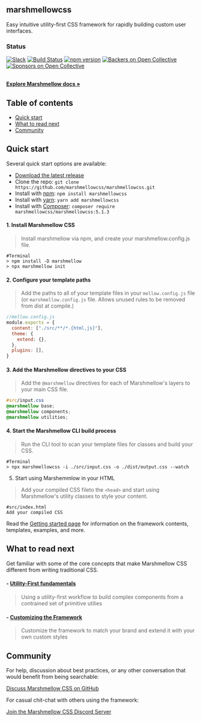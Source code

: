 ## marshmellowcss
Easy intuitive utility-first CSS framework for rapidly building custom user interfaces.

### Status
[![Slack](https://marshmellowcss-slack.herokuapp.com/badge.svg)](https://marshmellowcss-slack.herokuapp.com/)
[![Build Status](https://img.shields.io/github/workflow/status/twbs/marshmellow/JS%20Tests/main?label=JS%20Tests&logo=github)](https://github.com/twbs/marshmellowcss/actions?query=workflow%3AJS+Tests+branch%3Amain)
[![npm version](https://img.shields.io/npm/v/marshmellowcss)](https://www.npmjs.com/package/marshmellowcss)
[![Backers on Open Collective](https://img.shields.io/opencollective/backers/marshmellowcss)](#backers)
[![Sponsors on Open Collective](https://img.shields.io/opencollective/sponsors/marshmellowcss)](#sponsors)

<br>
<a href="https://getmarshmellowcss.com/docs/5.1/"><strong>Explore Marshmellow docs »</strong></a>
<br>

## Table of contents
- [Quick start](#quick-start)
- [What to read next](#what-to-read-next)
- [Community](#community)

## Quick start
Several quick start options are available:

- [Download the latest release](https://github.com/marshmellowcss/marshmellowcss/archive/v5.1.3.zip)
- Clone the repo: `git clone https://github.com/marshmellowcss/marshmellowcss.git`
- Install with [npm](https://www.npmjs.com/): `npm install marshmellowcss`
- Install with [yarn](https://yarnpkg.com/): `yarn add marshmellowcss`
- Install with [Composer](https://getcomposer.org/): `composer require marshmellowcss/marshmellowcss:5.1.3`

#### 1. Install Marshmellow CSS
> Install marshmellow via npm, and create your marshmellow.config.js file.
```console
#Terminal
> npm install -D marshmellow
> npx marshmellow init
```

#### 2. Configure your template paths
> Add the paths to all of your template files in your `mellow.config.js` file (or `marshmellow.config.js` file. Allows unused rules to be removed from dist at compile.)

```js
//mellow.config.js
module.exports = {
  content: ["./src/**/*.{html,js}"],
  theme: {
    extend: {},
  },
  plugins: [],
}
```

#### 3. Add the Marshmellow directives to your CSS
> Add the `@marshmellow` directives for each of Marshmellow's layers to your main CSS file.

```css
#src/input.css
@marshmellow base;
@marshmellow components;
@marshmellow utilities;
```

#### 4. Start the Marshmellow CLI build process
> Run the CLI tool to scan your template files for classes and build your CSS.

```
#Terminal
> npx marshmellowcss -i ./src/input.css -o ./dist/output.css --watch
```

5. Start using Marshemmlow in your HTML
> Add your compiled CSS fileto the `<head>` and start using Marshmellow's utility classes to style your content.

```
#src/index.html
Add your compiled CSS
```
Read the [Getting started page](https://getmarshmellowcss.com/docs/5.1/getting-started/introduction/) for information on the framework contents, templates, examples, and more.

## What to read next
Get familiar with some of the core concepts that make Marshmellow CSS different from writing traditional CSS.

#### - [Utility-First fundamentals](https://www.npmjs.com/)
> Using a utility-first workflow to build complex components from a contrained set of primitive utilies
#### - [Customizing the Framework](https://www.npmjs.com/)
> Customize the framework to match your brand and extend it with your own custom styles


## Community
For help, discussion about best practices, or any other conversation that would benefit from being searchable:

[Discuss Marshmellow CSS on GitHub](https://github.com/marshmellow/marshmellow/discussions)

For casual chit-chat with others using the framework:

[Join the Marshmellow CSS Discord Server](https://discord.gg/7NF8GNe)
